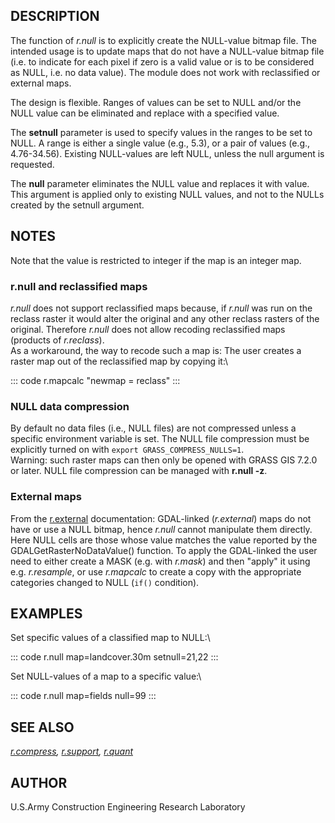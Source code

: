 ## DESCRIPTION

The function of *r.null* is to explicitly create the NULL-value bitmap
file. The intended usage is to update maps that do not have a NULL-value
bitmap file (i.e. to indicate for each pixel if zero is a valid value or
is to be considered as NULL, i.e. no data value). The module does not
work with reclassified or external maps.

The design is flexible. Ranges of values can be set to NULL and/or the
NULL value can be eliminated and replace with a specified value.

The **setnull** parameter is used to specify values in the ranges to be
set to NULL. A range is either a single value (e.g., 5.3), or a pair of
values (e.g., 4.76-34.56). Existing NULL-values are left NULL, unless
the null argument is requested.

The **null** parameter eliminates the NULL value and replaces it with
value. This argument is applied only to existing NULL values, and not to
the NULLs created by the setnull argument.

## NOTES

Note that the value is restricted to integer if the map is an integer
map.

### r.null and reclassified maps

*r.null* does not support reclassified maps because, if *r.null* was run
on the reclass raster it would alter the original and any other reclass
rasters of the original. Therefore *r.null* does not allow recoding
reclassified maps (products of *r.reclass*).\
As a workaround, the way to recode such a map is: The user creates a
raster map out of the reclassified map by copying it:\

::: code
    r.mapcalc "newmap = reclass"
:::

### NULL data compression

By default no data files (i.e., NULL files) are not compressed unless a
specific environment variable is set. The NULL file compression must be
explicitly turned on with `export GRASS_COMPRESS_NULLS=1`.\
Warning: such raster maps can then only be opened with GRASS GIS 7.2.0
or later. NULL file compression can be managed with **r.null -z**.

### External maps

From the [r.external](r.external.html) documentation: GDAL-linked
(*r.external*) maps do not have or use a NULL bitmap, hence *r.null*
cannot manipulate them directly. Here NULL cells are those whose value
matches the value reported by the GDALGetRasterNoDataValue() function.
To apply the GDAL-linked the user need to either create a MASK (e.g.
with *r.mask*) and then \"apply\" it using e.g. *r.resample*, or use
*r.mapcalc* to create a copy with the appropriate categories changed to
NULL (`if()` condition).

## EXAMPLES

Set specific values of a classified map to NULL:\

::: code
    r.null map=landcover.30m setnull=21,22
:::

Set NULL-values of a map to a specific value:\

::: code
    r.null map=fields null=99
:::

## SEE ALSO

*[r.compress](r.compress.html), [r.support](r.support.html),
[r.quant](r.quant.html)*

## AUTHOR

U.S.Army Construction Engineering Research Laboratory
